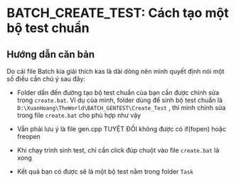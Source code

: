 # BATCH_CREATE_TEST: Cách tạo một bộ test chuẩn

## Hướng dẫn căn bản

Do cái file Batch kia giải thích kas là dài dòng nên mình quyết định nói một số điều cần chú ý sau đây:

- Folder dấn đến đường tạo bộ test chuẩn của bạn cần được chỉnh sửa trong `create.bat`. Ví dụ của mình, folder dùng để sinh bộ test chuẩn là `D:\XuanHoang\TheWorld\BATCH_GENTEST\Create_Test` , thì mình chỉnh sửa trong file `create.bat` cho phù hợp như vậy

- Vẫn phải lưu ý là file gen.cpp TUYỆT ĐỐI không được có if(fopen) hoặc freopen

- Khi chạy trình sinh test, chỉ cần click đúp chuột vào file `create.bat` là xong

- Kết quả bạn có được sẽ là một bộ test nằm trong folder `Task`
